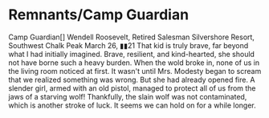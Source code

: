 # Remnants/Camp Guardian

Camp Guardian[]
Wendell Roosevelt, Retired Salesman
Silvershore Resort, Southwest Chalk Peak
March 26, ▮▮21
That kid is truly brave, far beyond what I had initially imagined. Brave, resilient, and kind-hearted, she should not have borne such a heavy burden.
When the wold broke in, none of us in the living room noticed at first. It wasn't until Mrs. Modesty began to scream that we realized something was wrong. But she had already opened fire. A slender girl, armed with an old pistol, managed to protect all of us from the jaws of a starving wolf! Thankfully, the slain wolf was not contaminated, which is another stroke of luck. It seems we can hold on for a while longer.
